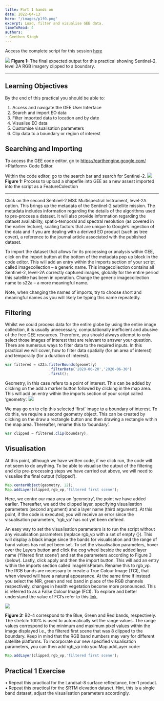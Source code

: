 ```yaml
---
title: Part 1 hands on
date: 2022-04-13
hero: "/images/p1f0.png"
excerpt: Load, filter and visualise GEE data.
timeToRead: 4
authors:
- Geethen Singh
---
```

Access the complete script for this session [here](https://code.earthengine.google.com/e3fea6dc228d29deb5f67831e50a9a95?accept_repo=users%2Fzandersamuel%2Fee101_UiO)

![](/images/p1f1.png)
**Figure 1:** The final expected output for this practical showing Sentinel-2, level 2A RGB imagery clipped to a boundary.

---

## Learning Objectives

By the end of this practical you should be able to:

1. Access and navigate the GEE User Interface
2. Search and import EO data
3. Filter imported data to location and by date
4. Visualise EO data
5. Customise visualisation parameters
6. Clip data to a boundary or region of interest

## Searching and Importing

To access the GEE code editor, go to https://earthengine.google.com/ >Platform> Code Editor.

Within the code editor, go to the search bar and search for Sentinel-2.
![](/images/p1f2.png)
**Figure 1:** Process to upload a shapefile into GEE as a new assest imported into the script as a FeatureColection

---

Click on the second Sentinel-2 MSI: Multispectral Instrument, level-2A option. This brings up the metadata of the Sentinel-2 satellite mission. The metadata includes information regarding the details of the algorithms used to pre-process a dataset. It will also provide information regarding the dataset availability, spatio-temporal and spectral resolution (as covered in the earlier lecture), scaling factors that are unique to Google’s ingestion of the data and if you are dealing with a derived EO product (such as tree cover), a reference to the journal article associated with the published dataset.

To import the dataset that allows for its processing or analysis within GEE, click on the import button at the bottom of the metadata pop up block in the code editor. This will add an entry within the Imports section of your script called imagecollection – a generic name. This imagecollection contains all Sentinel-2, level-2A correctly captured images, globally for the entire period this satellite has been in operation. Change the generic imagecollection name to s22a – a more meaningful name.

Note, when changing the names of imports, try to choose short and meaningful names as you will likely be typing this name repeatedly.

## Filtering

Whilst we could process data for the entire globe by using the entire image collection, it is usually unnecessary, computationally inefficient and abusive of the free GEE resources. Therefore, you should always attempt to only select those images of interest that are relevant to answer your question. There are numerous ways to filter data to the required inputs. In this practical we will cover, how to filter data spatially (for an area of interest) and temporally (for a duration of interest).

```js
var filtered = s22a.filterBounds(geometry)
                    .filterDate('2020-06-20','2020-06-30')
                    .first();
```

Geometry, in this case refers to a point of interest. This can be added by clicking on the add a marker button followed by clicking in the map area. This will add an entry within the imports section of your script called ‘geometry’.
![](/images/p1f3.png)

We may go on to clip this selected ‘first’ image to a boundary of interest. To do this, we require a second geometry object. This can be created by clicking on the draw a rectangle button and then drawing a rectangle within the map area. Thereafter, rename this to ‘boundary’.

```js
var clipped = filtered.clip(boundary);
```

## Visualisation

At this point, although we have written code, if we click run, the code will not seem to do anything. To be able to visualise the output of the filtering and clip pre-processing steps we have carried out above, we will need to visualise the final output (‘clipped’).

```js
Map.centerObject(geometry, 12);
Map.addLayer(clipped,rgb_vp,'filtered first scene');
```

Here, we centre our map area on ‘geometry’, the point we have added earlier. Thereafter, we add the clipped layer, specifying visualisation parameters (second argument) and a layer name (third argument). At this point, if the code is executed, you will receive an error since the visualisation parameters, ‘rgb_vp’ has not yet been defined.

An easy way to set the visualisation parameters is to run the script without any visualisation parameters (replace rgb_vp with a set of empty {}). This will display a black image since the bands for visualisation and the range of band values has not yet been set. To set the visualisation parameters, hover over the Layers button and click the cog wheel beside the added layer name (‘filtered first scene’) and set the parameters according to Figure 3 (below). Lastly, click apply and then the import button. This will add an entry within the imports section called imageVisParam. Rename this to rgb_vp. The RGB bands are necessary to create a True Colour Image (TCI), that when viewed will have a natural appearance. At the same time if instead you select the NIR, green and red band in place of the RGB channels respectively, changes in health vegetation become more pronounced. This is referred to as a False Colour Image (FCI). To explore and better understand the value of FCI’s refer to this [link](http://gsp.humboldt.edu/olm/Courses/GSP_216/lessons/composites.html).

![](/images/p1f4.png)

**Figure 3:** B2-4 correspond to the Blue, Green and Red bands, respectively. The stretch: 100% is used to automatically set the range values. The range values correspond to the minimum and maximum pixel values within the image displayed i.e., the filtered first scene that was
8
clipped to the boundary. Keep in mind that the RGB band numbers may vary for different satellite platforms.
To incorporate our new specified visualisation parameters, you can then add rgb_vp into you Map.addLayer code:

```js
Map.addLayer(clipped,rgb_vp,'filtered first scene');
```

## Practical 1 Exercise

• Repeat this practical for the Landsat-8 surface reflectance, tier-1 product.
• Repeat this practical for the SRTM elevation dataset. Hint, this is a single band dataset, adjust the visualisation parameters accordingly.
